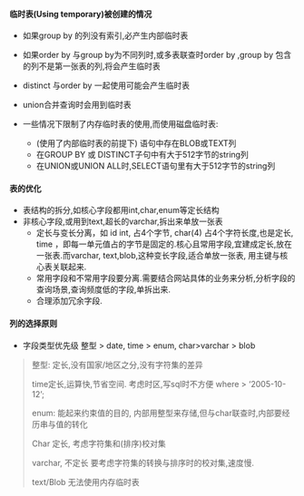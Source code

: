 #### 临时表(Using temporary)被创建的情况

- 如果group by 的列没有索引,必产生内部临时表

- 如果order by 与group by为不同列时,或多表联查时order by ,group by 包含的列不是第一张表的列,将会产生临时表
- distinct 与order by 一起使用可能会产生临时表
- union合并查询时会用到临时表

- 一些情况下限制了内存临时表的使用,而使用磁盘临时表:
  - (使用了内部临时表的前提下) 语句中存在BLOB或TEXT列
  - 在GROUP BY 或 DISTINCT子句中有大于512字节的string列
  - 在UNION或UNION ALL时,SELECT语句里有大于512字节的string列

#### 表的优化

- 表结构的拆分,如核心字段都用int,char,enum等定长结构
- 非核心字段,或用到text,超长的varchar,拆出来单放一张表
  -  定长与变长分离，如 id int, 占4个字节, char(4) 占4个字符长度,也是定长, time ，即每一单元值占的字节是固定的.核心且常用字段,宜建成定长,放在一张表.而varchar, text,blob,这种变长字段,适合单放一张表, 用主键与核心表关联起来.
  - 常用字段和不常用字段要分离.需要结合网站具体的业务来分析,分析字段的查询场景,查询频度低的字段,单拆出来.
  - 合理添加冗余字段.

#### 列的选择原则

- 字段类型优先级 整型 > date, time > enum, char>varchar > blob

> 整型: 定长,没有国家/地区之分,没有字符集的差异
>
> time定长,运算快,节省空间. 考虑时区,写sql时不方便 where > ‘2005-10-12’;
>
> enum: 能起来约束值的目的, 内部用整型来存储,但与char联查时,内部要经历串与值的转化
>
> Char 定长, 考虑字符集和(排序)校对集
>
> varchar, 不定长 要考虑字符集的转换与排序时的校对集,速度慢.
>
> text/Blob 无法使用内存临时表
